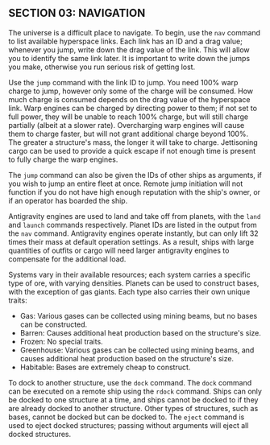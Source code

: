 ## SECTION 03: NAVIGATION

The universe is a difficult place to navigate. To begin, use the `nav` command to list available hyperspace links. Each link has an ID and a drag value; whenever you jump, write down the drag value of the link. This will allow you to identify the same link later. It is important to write down the jumps you make, otherwise you run serious risk of getting lost.

Use the `jump` command with the link ID to jump. You need 100% warp charge to jump, however only some of the charge will be consumed. How much charge is consumed depends on the drag value of the hyperspace link. Warp engines can be charged by directing power to them; if not set to full power, they will be unable to reach 100% charge, but will still charge partially (albeit at a slower rate). Overcharging warp engines will cause them to charge faster, but will not grant additional charge beyond 100%. The greater a structure's mass, the longer it will take to charge. Jettisoning cargo can be used to provide a quick escape if not enough time is present to fully charge the warp engines.

The `jump` command can also be given the IDs of other ships as arguments, if you wish to jump an entire fleet at once. Remote jump initiation will not function if you do not have high enough reputation with the ship's owner, or if an operator has boarded the ship.

Antigravity engines are used to land and take off from planets, with the `land` and `launch` commands respectively. Planet IDs are listed in the output from the `nav` command. Antigravity engines operate instantly, but can only lift 32 times their mass at default operation settings. As a result, ships with large quantities of outfits or cargo will need larger antigravity engines to compensate for the additional load.

Systems vary in their available resources; each system carries a specific type of ore, with varying densities. Planets can be used to construct bases, with the exception of gas giants. Each type also carries their own unique traits:

- Gas: Various gases can be collected using mining beams, but no bases can be constructed.
- Barren: Causes additional heat production based on the structure's size.
- Frozen: No special traits.
- Greenhouse: Various gases can be collected using mining beams, and causes additional heat production based on the structure's size.
- Habitable: Bases are extremely cheap to construct.

To dock to another structure, use the `dock` command. The `dock` command can be executed on a remote ship using the `rdock` command. Ships can only be docked to one structure at a time, and ships cannot be docked to if they are already docked to another structure. Other types of structures, such as bases, cannot be docked but can be docked to. The `eject` command is used to eject docked structures; passing without arguments will eject all docked structures.
